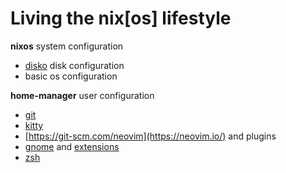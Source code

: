 # Living the nix[os] lifestyle

**nixos** system configuration
  * [disko](https://github.com/nix-community/disko) disk configuration
  * basic os configuration

**home-manager** user configuration
  * [git](https://git-scm.com/)
  * [kitty](https://sw.kovidgoyal.net/kitty/)
  * [https://git-scm.com/neovim](https://neovim.io/) and plugins
  * [gnome](https://www.gnome.org/) and [extensions](https://extensions.gnome.org/)
  * [zsh](https://en.wikipedia.org/wiki/Z_shell)
